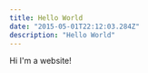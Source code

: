 ```yaml
---
title: Hello World
date: "2015-05-01T22:12:03.284Z"
description: "Hello World"
---
```


Hi I'm a website!